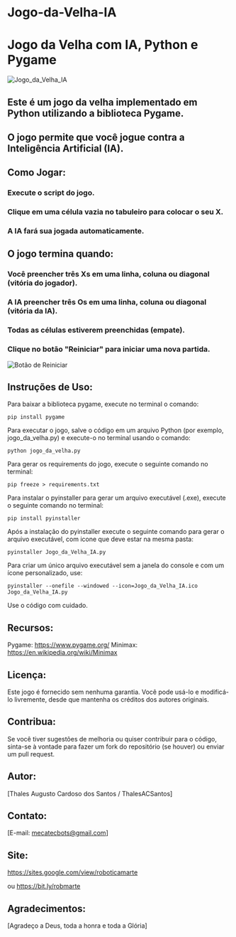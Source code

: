 # Jogo-da-Velha-IA
# Jogo da Velha com IA, Python e Pygame
![Jogo_da_Velha_IA](Jogo_da_Velha_IA.ico)

## Este é um jogo da velha implementado em Python utilizando a biblioteca Pygame.

## O jogo permite que você jogue contra a Inteligência Artificial (IA).

## Como Jogar:

### Execute o script do jogo.
### Clique em uma célula vazia no tabuleiro para colocar o seu X.
### A IA fará sua jogada automaticamente.

## O jogo termina quando:
### Você preencher três Xs em uma linha, coluna ou diagonal (vitória do jogador).
### A IA preencher três Os em uma linha, coluna ou diagonal (vitória da IA).
### Todas as células estiverem preenchidas (empate).
### Clique no botão "Reiniciar" para iniciar uma nova partida.
![Botão de Reiniciar](reiniciar.ico)
## Instruções de Uso:

Para baixar a biblioteca pygame, execute no terminal o comando:

```
pip install pygame
```

Para executar o jogo, salve o código em um arquivo Python (por exemplo, jogo_da_velha.py) e execute-o no terminal usando o comando:

```
python jogo_da_velha.py
```
Para gerar os requirements do jogo, execute o seguinte comando no terminal:

```
pip freeze > requirements.txt
```

Para instalar o pyinstaller para gerar um arquivo executável (.exe), execute o seguinte comando no terminal:

```
pip install pyinstaller
```
Após a instalação do pyinstaller execute o seguinte comando para gerar o arquivo executável, com icone que deve estar na mesma pasta: 

```
pyinstaller Jogo_da_Velha_IA.py
```

Para criar um único arquivo executável sem a janela do console e com um ícone personalizado, use:

```
pyinstaller --onefile --windowed --icon=Jogo_da_Velha_IA.ico Jogo_da_Velha_IA.py
```

Use o código com cuidado.

## Recursos:

Pygame: https://www.pygame.org/
Minimax: https://en.wikipedia.org/wiki/Minimax

## Licença:

Este jogo é fornecido sem nenhuma garantia. Você pode usá-lo e modificá-lo livremente, desde que mantenha os créditos dos autores originais.

## Contribua:

Se você tiver sugestões de melhoria ou quiser contribuir para o código, sinta-se à vontade para fazer um fork do repositório (se houver) ou enviar um pull request.

## Autor:

[Thales Augusto Cardoso dos Santos / ThalesACSantos]

## Contato:

[E-mail: mecatecbots@gmail.com]

## Site:

https://sites.google.com/view/roboticamarte

ou
https://bit.ly/robmarte

## Agradecimentos:

[Agradeço a Deus, toda a honra e toda a Glória]
